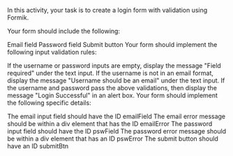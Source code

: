 In this activity, your task is to create a login form with validation using Formik.

Your form should include the following:

Email field
Password field
Submit button
Your form should implement the following input validation rules:

If the username or password inputs are empty, display the message "Field required" under the text input.
If the username is not in an email format, display the message "Username should be an email" under the text input.
If the username and password pass the above validations, then display the message "Login Successful" in an alert box.
Your form should implement the following specific details:

The email input field should have the ID emailField
The email error message should be within a div element that has the ID emailError
The password input field should have the ID pswField
The password error message should be within a div element that has an ID pswError
The submit button should have an ID submitBtn
